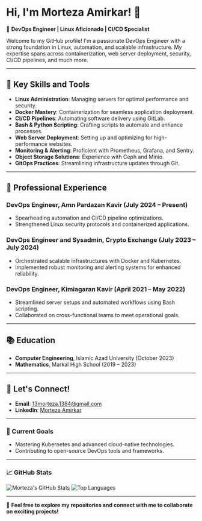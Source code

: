# Hi, I'm Morteza Amirkar! 👋

🎯 **DevOps Engineer | Linux Aficionado | CI/CD Specialist**

Welcome to my GitHub profile! I'm a passionate DevOps Engineer with a strong foundation in Linux, automation, and scalable infrastructure. My expertise spans across containerization, web server deployment, security, CI/CD pipelines, and much more.

---

## 🔧 Key Skills and Tools
- **Linux Administration**: Managing servers for optimal performance and security.
- **Docker Mastery**: Containerization for seamless application deployment.
- **CI/CD Pipelines**: Automating software delivery using GitLab.
- **Bash & Python Scripting**: Crafting scripts to automate and enhance processes.
- **Web Server Deployment**: Setting up and optimizing for high-performance websites.
- **Monitoring & Alerting**: Proficient with Prometheus, Grafana, and Sentry.
- **Object Storage Solutions**: Experience with Ceph and Minio.
- **GitOps Practices**: Streamlining infrastructure updates through Git.

---

## 🚀 Professional Experience
### DevOps Engineer, Amn Pardazan Kavir (July 2024 – Present)
- Spearheading automation and CI/CD pipeline optimizations.
- Strengthened Linux security protocols and containerized applications.

### DevOps Engineer and Sysadmin, Crypto Exchange (July 2023 – July 2024)
- Orchestrated scalable infrastructures with Docker and Kubernetes.
- Implemented robust monitoring and alerting systems for enhanced reliability.

### DevOps Engineer, Kimiagaran Kavir (April 2021 – May 2022)
- Streamlined server setups and automated workflows using Bash scripting.
- Collaborated on cross-functional teams to meet operational goals.

---

## 📚 Education
- **Computer Engineering**, Islamic Azad University (October 2023)
- **Mathematics**, Markal High School (2019 – 2023)

---

## 🌟 Let's Connect!
- **Email**: [13morteza.1384@gmail.com](mailto:13morteza.1384@gmail.com)
- **LinkedIn**: [Morteza Amirkar](https://www.linkedin.com/in/morteza-amirkar-581251219)

---

### 🌱 Current Goals
- Mastering Kubernetes and advanced cloud-native technologies.
- Contributing to open-source DevOps tools and frameworks.

---

### 📈 GitHub Stats
![Morteza's GitHub Stats](https://github-readme-stats.vercel.app/api?username=your-username&show_icons=true&theme=radical)
![Top Languages](https://github-readme-stats.vercel.app/api/top-langs/?username=your-username&layout=compact&theme=radical)

---

🎉 **Feel free to explore my repositories and connect with me to collaborate on exciting projects!**

